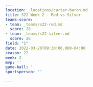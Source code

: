 ```yaml
---
location: _locations/carter-baron.md
title: S22 Week 2 - Red vs Silver
teams-score:
- team: _teams/s22-red.md
  score: 28
- team: _teams/s22-silver.md
  score: 26
field: "1"
date: 2022-03-20T09:30:00.000-04:00
season: 22
week: 2
mvp: ''
game-ball: ''
sportsperson: ''

---
```

